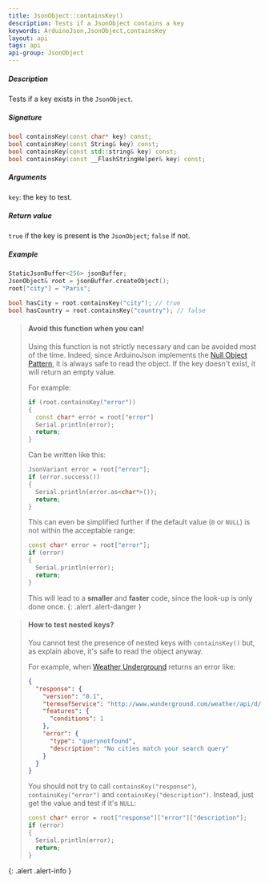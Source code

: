 ```yaml
---
title: JsonObject::containsKey()
description: Tests if a JsonObject contains a key
keywords: ArduinoJson,JsonObject,containsKey
layout: api
tags: api
api-group: JsonObject
---
```


##### Description

Tests if a key exists in the `JsonObject`.

##### Signature

```c++
bool containsKey(const char* key) const;
bool containsKey(const String& key) const;
bool containsKey(const std::string& key) const;
bool containsKey(const __FlashStringHelper& key) const;
```

##### Arguments

`key`: the key to test.

##### Return value

`true` if the key is present is the `JsonObject`; `false` if not.

##### Example

```c++
StaticJsonBuffer<256> jsonBuffer;
JsonObject& root = jsonBuffer.createObject();
root["city"] = "Paris";

bool hasCity = root.containsKey("city"); // true
bool hasCountry = root.containsKey("country"); // false
```

> #### Avoid this function when you can!
> 
> Using this function is not strictly necessary and can be avoided most of the time.
> Indeed, since ArduinoJson implements the [Null Object Pattern](https://en.wikipedia.org/wiki/Null_Object_pattern), it is always safe to read the object.
> If the key doesn't exist, it will return an empty value.
> 
> For example:
> 
> ```c++
> if (root.containsKey("error"))
> {
>   const char* error = root["error"]
>   Serial.println(error);
>   return;
> }
> ```
> 
> Can be written like this:
>
> ```c++
> JsonVariant error = root["error"];
> if (error.success()) 
> {
>   Serial.println(error.as<char*>());
>   return;
> }
> ```
>
> This can even be simplified further if the default value (`0` or `NULL`) is not within the acceptable range:
> 
> ```c++
> const char* error = root["error"];
> if (error) 
> {
>   Serial.println(error);
>   return;
> }
> ```
> 
> This will lead to a **smaller** and **faster** code, since the look-up is only done once.
{: .alert .alert-danger }

> #### How to test nested keys?
> 
> You cannot test the presence of nested keys with `containsKey()` but, as explain above, it's safe to read the object anyway.
> 
> For example, when [Weather Underground](http://www.wunderground.com) returns an error like:
> 
> ```json
> {
>   "response": {
>     "version": "0.1",
>     "termsofService": "http://www.wunderground.com/weather/api/d/terms.html",
>     "features": {
>       "conditions": 1
>     },
>     "error": {
>       "type": "querynotfound",
>       "description": "No cities match your search query"
>     }
>   }
> }
> ```
> 
> You should not try to call `containsKey("response")`, `containsKey("error")` and `containsKey("description")`.
> Instead, just get the value and test if it's `NULL`:
> 
> ```c++
> const char* error = root["response"]["error"]["description"];
> if (error)
> {
>   Serial.println(error);
>   return;
> }
> ```
{: .alert .alert-info }